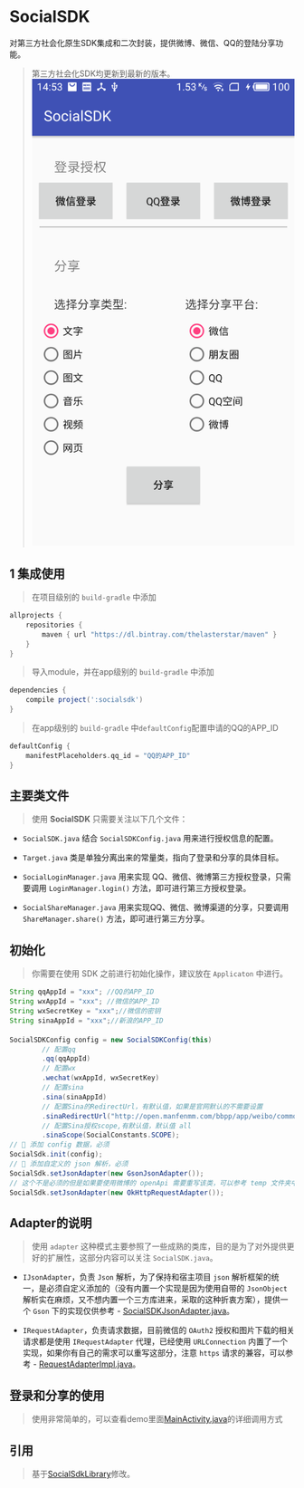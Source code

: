 # SocialSDK
对第三方社会化原生SDK集成和二次封装，提供微博、微信、QQ的登陆分享功能。
> 第三方社会化SDK均更新到最新的版本。
![截图](screenshot/screenshot-homepage.png "截图")

## 1 集成使用

> 在项目级别的 `build-gradle` 中添加

```groovy
allprojects {
    repositories {
        maven { url "https://dl.bintray.com/thelasterstar/maven" }      //微博sdk maven库
    }
}
```

> 导入module，并在app级别的 `build-gradle` 中添加

```groovy
dependencies {
    compile project(':socialsdk')
}
```

> 在app级别的 `build-gradle` 中`defaultConfig`配置申请的QQ的APP_ID

```groovy
defaultConfig {
    manifestPlaceholders.qq_id = "QQ的APP_ID"
}
```

## 主要类文件

> 使用 **SocialSDK** 只需要关注以下几个文件：

- `SocialSDK.java` 结合 `SocialSDKConfig.java` 用来进行授权信息的配置。

- `Target.java` 类是单独分离出来的常量类，指向了登录和分享的具体目标。

- `SocialLoginManager.java` 用来实现 QQ、微信、微博第三方授权登录，只需要调用 `LoginManager.login()` 方法，即可进行第三方授权登录。

- `SocialShareManager.java` 用来实现QQ、微信、微博渠道的分享，只要调用 `ShareManager.share()` 方法，即可进行第三方分享。
 
 ## 初始化

> 你需要在使用 SDK 之前进行初始化操作，建议放在 `Applicaton` 中进行。

```java
String qqAppId = "xxx"; //QQ的APP_ID
String wxAppId = "xxx"; //微信的APP_ID
String wxSecretKey = "xxx";//微信的密钥
String sinaAppId = "xxx";//新浪的APP_ID

SocialSDKConfig config = new SocialSDKConfig(this)
        // 配置qq
        .qq(qqAppId)
        // 配置wx
        .wechat(wxAppId, wxSecretKey)
        // 配置sina
        .sina(sinaAppId)
        // 配置Sina的RedirectUrl，有默认值，如果是官网默认的不需要设置
        .sinaRedirectUrl("http://open.manfenmm.com/bbpp/app/weibo/common.php")
        // 配置Sina授权scope,有默认值，默认值 all
        .sinaScope(SocialConstants.SCOPE);
// 👮 添加 config 数据，必须
SocialSdk.init(config);
// 👮 添加自定义的 json 解析，必须
SocialSdk.setJsonAdapter(new GsonJsonAdapter());
// 这个不是必须的但是如果要使用微博的 openApi 需要重写该类，可以参考 temp 文件夹中的实现
SocialSdk.setJsonAdapter(new OkHttpRequestAdapter());
```

## Adapter的说明

> 使用 `adapter` 这种模式主要参照了一些成熟的类库，目的是为了对外提供更好的扩展性，这部分内容可以关注 `SocialSDK.java`。

- `IJsonAdapter`，负责 `Json` 解析，为了保持和宿主项目 `json` 解析框架的统一，是必须自定义添加的（没有内置一个实现是因为使用自带的 `JsonObject` 解析实在麻烦，又不想内置一个三方库进来，采取的这种折衷方案），提供一个 `Gson` 下的实现仅供参考 - [SocialSDKJsonAdapter.java](https://github.com/smuwjs/SocialSDK/blob/master/app/src/main/java/me/jeeson/android/demo/SocialSDKJsonAdapter.java)。

- `IRequestAdapter`，负责请求数据，目前微信的 `OAuth2` 授权和图片下载的相关请求都是使用 `IRequestAdapter` 代理，已经使用 `URLConnection` 内置了一个实现，如果你有自己的需求可以重写这部分，注意 `https` 请求的兼容，可以参考 - [RequestAdapterImpl.java](https://github.com/smuwjs/SocialSDK/blob/master/socialsdk/src/main/java/me/jeeson/android/socialsdk/adapter/impl/RequestAdapterImpl.java)。

## 登录和分享的使用

> 使用非常简单的，可以查看demo里面[MainActivity.java](https://github.com/smuwjs/SocialSDK/blob/master/app/src/main/java/me/jeeson/android/demo/MainActivity.java)的详细调用方式

## 引用

> 基于[SocialSdkLibrary](https://github.com/chendongMarch/SocialSdkLibrary)修改。